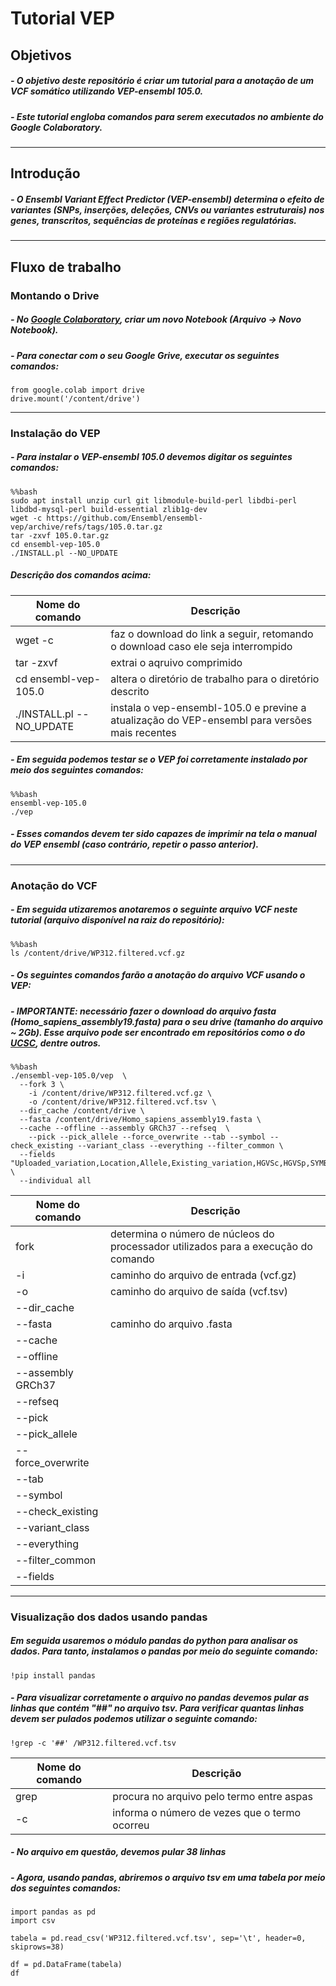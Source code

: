 # **Tutorial VEP**

## **Objetivos**

##### - O objetivo deste repositório é criar um tutorial para a anotação de um VCF somático utilizando VEP-ensembl 105.0.
##### - Este tutorial engloba comandos para serem executados no ambiente do Google Colaboratory.

------

## **Introdução**

##### - O Ensembl Variant Effect Predictor (VEP-ensembl) determina o efeito de variantes (SNPs, inserções, deleções, CNVs ou variantes estruturais) nos genes, transcritos, sequências de proteínas e regiões regulatórias.

-----

## **Fluxo de trabalho**

### **Montando o Drive**
##### - No [Google Colaboratory](https://colab.research.google.com), criar um novo Notebook (Arquivo -> Novo Notebook).
##### - Para conectar com o seu Google Grive, executar os seguintes comandos:

```
from google.colab import drive
drive.mount('/content/drive')
```

------

### **Instalação do VEP**
##### - Para instalar o VEP-ensembl 105.0 devemos digitar os seguintes comandos:

```
%%bash
sudo apt install unzip curl git libmodule-build-perl libdbi-perl libdbd-mysql-perl build-essential zlib1g-dev
wget -c https://github.com/Ensembl/ensembl-vep/archive/refs/tags/105.0.tar.gz
tar -zxvf 105.0.tar.gz
cd ensembl-vep-105.0
./INSTALL.pl --NO_UPDATE 
```

##### Descrição dos comandos acima:

| Nome do comando | Descrição |
| --- | --- |
| wget -c | faz o download do link a seguir, retomando o download caso ele seja interrompido |
| tar -zxvf | extrai o aqruivo comprimido |
| cd ensembl-vep-105.0 | altera o diretório de trabalho para o diretório descrito |
| ./INSTALL.pl --NO_UPDATE | instala o vep-ensembl-105.0 e previne a atualização do VEP-ensembl para versões mais recentes |


##### - Em seguida podemos testar se o VEP foi corretamente instalado por meio dos seguintes comandos:

```
%%bash
ensembl-vep-105.0
./vep
```

##### - Esses comandos devem ter sido capazes de imprimir na tela o manual do VEP ensembl (caso contrário, repetir o passo anterior).

------

### **Anotação do VCF**
##### - Em seguida utizaremos anotaremos o seguinte arquivo VCF neste tutorial (arquivo disponível na raiz do repositório):

```
%%bash
ls /content/drive/WP312.filtered.vcf.gz
```

##### - Os seguintes comandos farão a anotação do arquivo VCF usando o VEP:
##### - IMPORTANTE: necessário fazer o download do arquivo fasta (Homo_sapiens_assembly19.fasta) para o seu drive (tamanho do arquivo ~ 2Gb). Esse arquivo pode ser encontrado em repositórios como o do [UCSC](https://hgdownload.soe.ucsc.edu/downloads.html), dentre outros.

```
%%bash
./ensembl-vep-105.0/vep  \
  --fork 3 \
	-i /content/drive/WP312.filtered.vcf.gz \
	-o /content/drive/WP312.filtered.vcf.tsv \
  --dir_cache /content/drive \
  --fasta /content/drive/Homo_sapiens_assembly19.fasta \
  --cache --offline --assembly GRCh37 --refseq  \
	--pick --pick_allele --force_overwrite --tab --symbol --check_existing --variant_class --everything --filter_common \
  --fields "Uploaded_variation,Location,Allele,Existing_variation,HGVSc,HGVSp,SYMBOL,Consequence,IND,ZYG,Amino_acids,CLIN_SIG,PolyPhen,SIFT,VARIANT_CLASS,FREQS" \
  --individual all
  ```

| Nome do comando | Descrição |
| --- | --- |
| fork | determina o número de núcleos do processador utilizados para a execução do comando |
| -i | caminho do arquivo de entrada (vcf.gz) |
| -o | caminho do arquivo de saída (vcf.tsv)|
| --dir_cache | |
| --fasta | caminho do arquivo .fasta |
| --cache | |
| --offline | |
| --assembly GRCh37 | |
| --refseq | |
| --pick | |
| --pick_allele | |
| --force_overwrite| |
| --tab| |
| --symbol | |
| --check_existing | |
| --variant_class | |
| --everything | |
| --filter_common | |
| --fields | |

------

### **Visualização dos dados usando pandas**
##### Em seguida usaremos o módulo **pandas** do python para analisar os dados. Para tanto, instalamos o pandas por meio do seguinte comando:

```
!pip install pandas
```

##### - Para visualizar corretamente o arquivo no pandas devemos pular as linhas que contém "##" no arquivo tsv. Para verificar quantas linhas devem ser pulados podemos utilizar o seguinte comando:

```
!grep -c '##' /WP312.filtered.vcf.tsv
```

| Nome do comando | Descrição |
| --- | --- |
| grep | procura no arquivo pelo termo entre aspas |
| -c | informa o número de vezes que o termo ocorreu |

##### - No arquivo em questão, devemos pular **38 linhas**

##### - Agora, usando pandas, abriremos o arquivo tsv em uma tabela por meio dos seguintes comandos:

```
import pandas as pd
import csv

tabela = pd.read_csv('WP312.filtered.vcf.tsv', sep='\t', header=0, skiprows=38)

df = pd.DataFrame(tabela)
df
```
